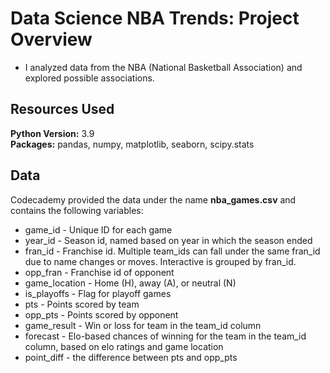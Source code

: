 # Data Science NBA Trends: Project Overview
* I analyzed data from the NBA (National Basketball Association) and explored possible associations.

## Resources Used
**Python Version:** 3.9  
**Packages:** pandas, numpy, matplotlib, seaborn, scipy.stats

## Data 
Codecademy provided the data under the name **nba_games.csv** and contains the following variables:
* game_id - Unique ID for each game
* year_id - Season id, named based on year in which the season ended
* fran_id - Franchise id. Multiple team_ids can fall under the same fran_id due to name changes or moves. Interactive is grouped by fran_id.
* opp_fran - Franchise id of opponent 
* game_location - Home (H), away (A), or neutral (N)
* is_playoffs - Flag for playoff games
* pts - Points scored by team
* opp_pts - Points scored by opponent
* game_result - Win or loss for team in the team_id column
* forecast - Elo-based chances of winning for the team in the team_id column, based on elo ratings and game location
* point_diff - the difference between pts and opp_pts
